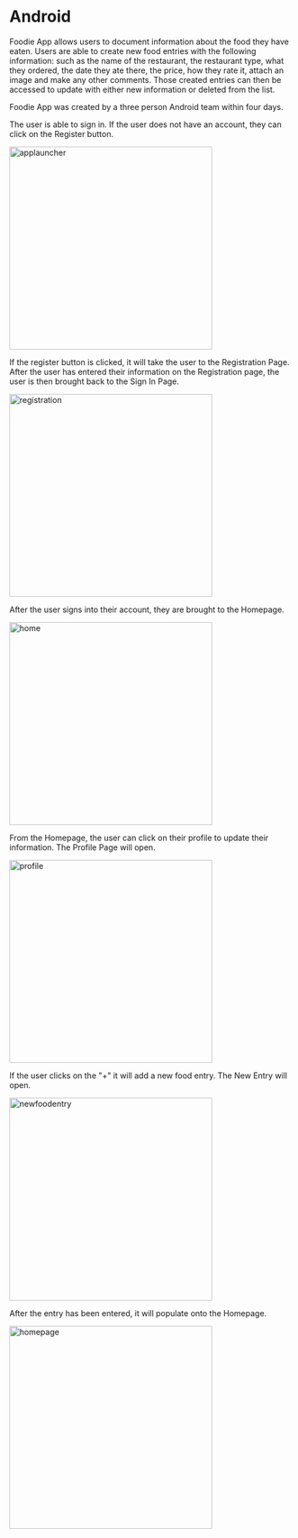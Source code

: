 # Android

Foodie App allows users to document information about the food they have eaten. Users are able to create new food entries with the following information: such as the name of the restaurant, the restaurant type, what they ordered, the date they ate there, the price, how they rate it, attach an image and make any other comments. Those created entries can then be accessed to update with either new information or deleted from the list. 

Foodie App was created by a three person Android team within four days. 

The user is able to sign in. If the user does not have an account, they can click on the Register button.

<img src="applauncher.png" alt="applauncher" width="360px">

If the register button is clicked, it will take the user to the Registration Page. After the user has entered their information on the Registration page, the user is then brought back to the Sign In Page. 

<img src="registration.png" alt="registration" width="360px">

After the user signs into their account, they are brought to the Homepage. 

<img src="home.png" alt="home" width="360px">

From the Homepage, the user can click on their profile to update their information. The Profile Page will open. 

<img src="profile.png" alt="profile" width="360px">

If the user clicks on the "+" it will add a new food entry. The New Entry will open. 

<img src="newfoodentry.png" alt="newfoodentry" width="360px">

After the entry has been entered, it will populate onto the Homepage. 

<img src="homepage.png" alt="homepage" width="360px">
